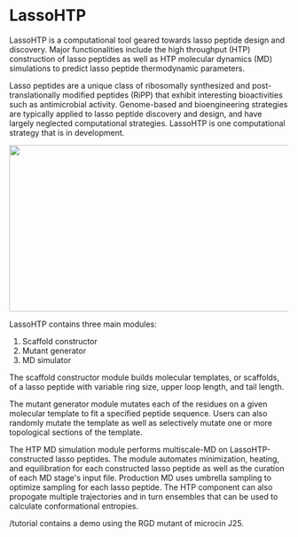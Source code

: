 # LassoHTP
LassoHTP is a computational tool geared towards lasso peptide design and discovery. Major functionalities include the high throughput (HTP) construction of lasso peptides as well as HTP molecular dynamics (MD) simulations to predict lasso peptide thermodynamic parameters.

Lasso peptides are a unique class of ribosomally synthesized and post-translationally modified peptides (RiPP) that exhibit interesting bioactivities such as antimicrobial activity. Genome-based and bioengineering strategies are typically applied to lasso peptide discovery and design, and have largely neglected computational strategies. LassoHTP is one computational strategy that is in development.

<p align="center">
  <img width="650" height="300" src="https://github.com/so-dopamine/LassoHTP/blob/main/image.jpg">
</p>

LassoHTP contains three main modules:
1. Scaffold constructor
2. Mutant generator
3. MD simulator

The scaffold constructor module builds molecular templates, or scaffolds, of a lasso peptide with variable ring size, upper loop length, and tail length.

The mutant generator module mutates each of the residues on a given molecular template to fit a specified peptide sequence. Users can also randomly mutate the template as well as selectively mutate one or more topological sections of the template.

The HTP MD simulation module performs multiscale-MD on LassoHTP-constructed lasso peptides. The module automates minimization, heating, and equilibration for each constructed lasso peptide as well as the curation of each MD stage's input file. Production MD uses umbrella sampling to optimize sampling for each lasso peptide. The HTP component can also propogate multiple trajectories and in turn ensembles that can be used to calculate conformational entropies.

/tutorial contains a demo using the RGD mutant of microcin J25.
